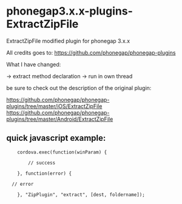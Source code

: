 phonegap3.x.x-plugins-ExtractZipFile
====================================

ExtractZipFile modified plugin for phonegap 3.x.x

All credits goes to:
https://github.com/phonegap/phonegap-plugins


What I have changed:

-> extract method declaration
-> run in own thread


be sure to check out the description of the original plugin:

https://github.com/phonegap/phonegap-plugins/tree/master/iOS/ExtractZipFile
https://github.com/phonegap/phonegap-plugins/tree/master/Android/ExtractZipFile



quick javascript example:
-----------------------------------------
		cordova.exec(function(winParam) {
			
			// success
			
		}, function(error) {
		
      // error
			
		}, "ZipPlugin", "extract", [dest, foldername]);
